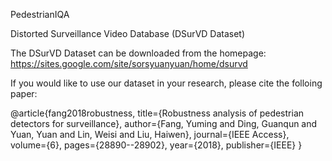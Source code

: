 PedestrianIQA 

Distorted Surveillance Video Database (DSurVD Dataset)

The DSurVD Dataset can be downloaded from the homepage: https://sites.google.com/site/sorsyuanyuan/home/dsurvd

If you would like to use our dataset in your research, please cite the folloing paper:

@article{fang2018robustness,
  title={Robustness analysis of pedestrian detectors for surveillance},
  author={Fang, Yuming and Ding, Guanqun and Yuan, Yuan and Lin, Weisi and Liu, Haiwen},
  journal={IEEE Access},
  volume={6},
  pages={28890--28902},
  year={2018},
  publisher={IEEE}
}
